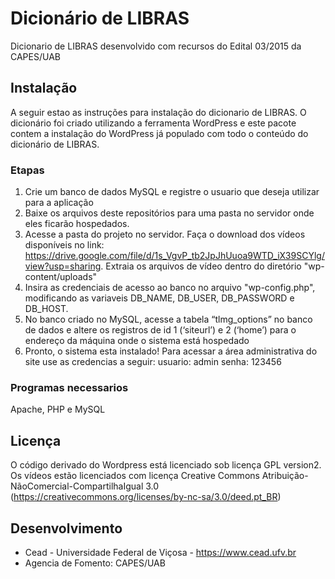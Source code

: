 # Dicionário de LIBRAS
Dicionario de LIBRAS desenvolvido com recursos do Edital 03/2015 da CAPES/UAB

## Instalação
A seguir estao as instruções para instalação do dicionario de LIBRAS. O dicionário foi criado utilizando a ferramenta WordPress e este pacote contem a instalação do WordPress já populado com todo o conteúdo do dicionário de LIBRAS. 

### Etapas
1. Crie um banco de dados MySQL e registre o usuario que deseja utilizar para a aplicação
2. Baixe os arquivos deste repositórios para uma pasta no servidor onde eles ficarão hospedados. 
3. Acesse a pasta do projeto no servidor. Faça o download dos vídeos disponíveis no link: https://drive.google.com/file/d/1s_VgvP_tb2JpJhUuoa9WTD_iX39SCYlg/view?usp=sharing. Extraia os arquivos de vídeo dentro do diretório "wp-content/uploads"
4. Insira as credenciais de acesso ao banco no arquivo "wp-config.php", modificando as variaveis DB_NAME, DB_USER, DB_PASSWORD e DB_HOST.
5. No banco criado no MySQL, acesse a tabela “tlmg_options” no banco de dados e altere os registros de id 1 (‘siteurl’) e 2 (‘home’) para o endereço da máquina onde o sistema está hospedado
6. Pronto, o sistema esta instalado! Para acessar a área administrativa do site use as credencias a seguir:
  usuario: admin
  senha: 123456

### Programas necessarios
Apache, PHP e MySQL

## Licença
O código derivado do Wordpress está licenciado sob licença GPL version2. Os vídeos estão licenciados com licença Creative Commons Atribuição-NãoComercial-CompartilhaIgual 3.0 (https://creativecommons.org/licenses/by-nc-sa/3.0/deed.pt_BR)

## Desenvolvimento
- Cead - Universidade Federal de Viçosa - https://www.cead.ufv.br
- Agencia de Fomento: CAPES/UAB


